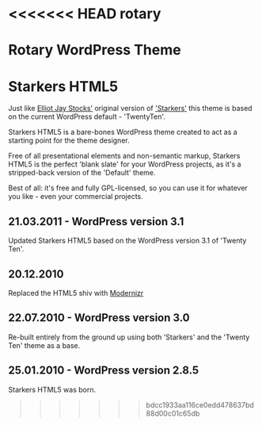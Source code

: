 <<<<<<< HEAD
rotary
======

Rotary WordPress Theme
=======
Starkers HTML5
==============
 
Just like [Elliot Jay Stocks'](http://elliotjaystocks.com) original version of ['Starkers'](http://starkerstheme.com) this theme is based on the current WordPress default - 'TwentyTen'.
 
Starkers HTML5 is a bare-bones WordPress theme created to act as a starting point for the theme designer.
 
Free of all presentational elements and non-semantic markup, Starkers HTML5 is the perfect 'blank slate' for your WordPress projects, as it's a stripped-back version of the 'Default' theme.
 
Best of all: it's free and fully GPL-licensed, so you can use it for whatever you like - even your commercial projects.

21.03.2011 - WordPress version 3.1 
----------------------------------

Updated Starkers HTML5 based on the WordPress version 3.1 of 'Twenty Ten'.
 
20.12.2010
----------
 
Replaced the HTML5 shiv with [Modernizr](http://modernizr.com)
 
22.07.2010 - WordPress version 3.0
----------------------------------
 
Re-built entirely from the ground up using both 'Starkers' and the 'Twenty Ten' theme as a base.
 
25.01.2010 - WordPress version 2.8.5
------------------------------------
 
Starkers HTML5 was born.
>>>>>>> bdcc1933aa116ce0edd478637bd88d00c01c65db

